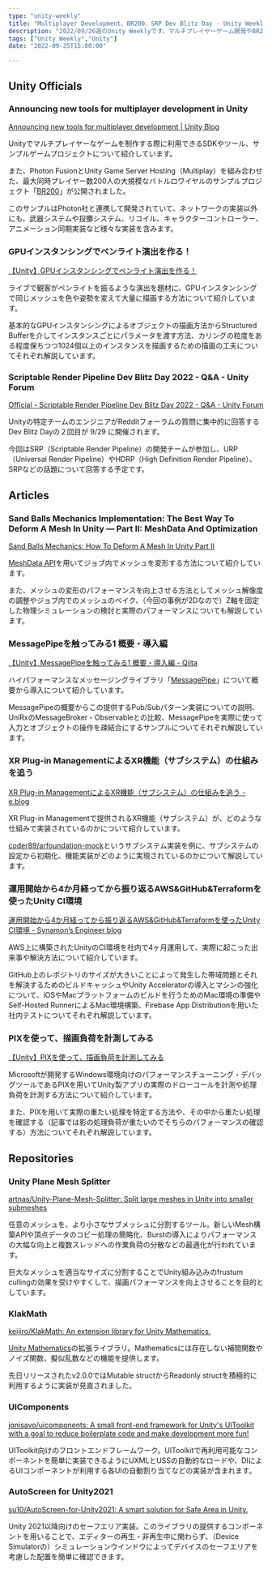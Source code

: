 ```yaml
---
type: "unity-weekly"
title: "Multiplayer Development、BR200、SRP Dev Blitz Day - Unity Weekly 087"
description: "2022/09/26週のUnity Weeklyです。マルチプレイヤーゲーム開発やBR200プロジェクト、SRPチームのDev Blitz Dayなどについて取り上げました。"
tags: ["Unity Weekly","Unity"]
date: "2022-09-25T15:00:00"

---
```


## Unity Officials

### Announcing new tools for multiplayer development in Unity

[Announcing new tools for multiplayer development | Unity Blog](https://blog.unity.com/games/multiplayer-networking-tools-launch-announcement)

Unityでマルチプレイヤーなゲームを制作する際に利用できるSDKやツール、サンプルゲームプロジェクトについて紹介しています。



また、Photon FusionとUnity Game Server Hosting（Multiplay）を組み合わせた、最大同時プレイヤー数200人の大規模なバトルロワイヤルのサンプルプロジェクト「[BR200](https://assetstore.unity.com/packages/templates/packs/br200-battle-royale-multiplayer-with-photon-fusion-226753)」が公開されました。

このサンプルはPhoton社と連携して開発されていて、ネットワークの実装以外にも、武器システムや投擲システム、リコイル、キャラクターコントローラー、アニメーション同期実装など様々な実装を含みます。

### GPUインスタンシングでペンライト演出を作る！

[【Unity】GPUインスタンシングでペンライト演出を作る！](https://youtu.be/5BPezehWwOA)

ライブで観客がペンライトを振るような演出を題材に、GPUインスタンシングで同じメッシュを色や姿勢を変えて大量に描画する方法について紹介しています。



基本的なGPUインスタンシングによるオブジェクトの描画方法からStructured Bufferを介してインスタンスごとにパラメータを渡す方法、カリングの粒度をある程度保ちつつ1024個以上のインスタンスを描画するための描画の工夫についてそれぞれ解説しています。

### Scriptable Render Pipeline Dev Blitz Day 2022 - Q&A - Unity Forum

[Official - Scriptable Render Pipeline Dev Blitz Day 2022 - Q&A - Unity Forum](https://forum.unity.com/threads/scriptable-render-pipeline-dev-blitz-day-2022-q-a.1339088/)

Unityの特定チームのエンジニアがRedditフォーラムの質問に集中的に回答するDev Blitz Dayの２回目が 9/29 に開催されます。



今回はSRP（Scriptable Render Pipeline）の開発チームが参加し、URP（Universal Render Pipeline）やHDRP（High Definition Render Pipeline）、SRPなどの話題について回答する予定です。

## Articles

### Sand Balls Mechanics Implementation: The Best Way To Deform A Mesh In Unity — Part II: MeshData And Optimization

[Sand Balls Mechanics: How To Deform A Mesh In Unity Part II](https://gamedev.center/sand-balls-mechanic-implementation-how-to-deform-a-mesh-the-most-performant-way-part-2/)

[MeshData API](https://docs.unity3d.com/2020.1/Documentation/ScriptReference/Mesh.MeshData.html)を用いてジョブ内でメッシュを変形する方法について紹介しています。



また、メッシュの変形のパフォーマンスを向上させる方法としてメッシュ解像度の調整やジョブ内でのメッシュのベイク、（今回の事例が2Dなので）Z軸を固定した物理シミュレーションの検討と実際のパフォーマンスについても解説しています。

### MessagePipeを触ってみる1 概要・導入編

[【Unity】MessagePipeを触ってみる1 概要・導入編 - Qiita](https://qiita.com/toRisouP/items/4775f15a6612ab765892)

ハイパフォーマンスなメッセージングライブラリ「[MessagePipe](https://github.com/Cysharp/MessagePipe)」について概要から導入について紹介しています。　



MessagePipeの概要からこの提供するPub/Subパターン実装についての説明、UniRxのMessageBroker・Observableとの比較、MessagePipeを実際に使って入力とオブジェクトの操作を疎結合にするサンプルについてそれぞれ解説しています。

### XR Plug-in ManagementによるXR機能（サブシステム）の仕組みを追う

[XR Plug-in ManagementによるXR機能（サブシステム）の仕組みを追う - e.blog](https://edom18.hateblo.jp/entry/2022/09/24/xr-plugin-management)

XR Plug-in Managementで提供されるXR機能（サブシステム）が、どのような仕組みで実装されているのかについて紹介しています。



[coder89/arfoundation-mock](https://github.com/coder89/arfoundation-mock)というサブシステム実装を例に、サブシステムの設定から初期化、機能実装がどのように実現されているのかについて解説しています。

### 運用開始から4か月経ってから振り返るAWS&GitHub&Terraformを使ったUnity CI環境

[運用開始から4か月経ってから振り返るAWS&GitHub&Terraformを使ったUnity CI環境 - Synamon’s Engineer blog](https://synamon.hatenablog.com/entry/2022/09/22/153523)

AWS上に構築されたUnityのCI環境を社内で4ヶ月運用して、実際に起こった出来事や解決方法について紹介しています。



GitHub上のレポジトリのサイズが大きいことによって発生した帯域問題とそれを解決するためのビルドキャッシュやUnity Acceleratorの導入とマシンの強化について、iOSやMacプラットフォームのビルドを行うためのMac環境の準備やSelf-Hosted RunnerによるMac環境構築、Firebase App Distributionを用いた社内テストについてそれぞれ解説しています。

### PIXを使って、描画負荷を計測してみる

[【Unity】PIXを使って、描画負荷を計測してみる](https://zenn.dev/r_ngtm/articles/unity-study-pix-profiling)

Microsoftが開発するWindows環境向けのパフォーマンスチューニング・デバッグツールであるPIXを用いてUnity製アプリの実際のドローコールを計測や処理負荷を計測する方法について紹介しています。



また、PIXを用いて実際の重たい処理を特定する方法や、その中から重たい処理を確認する（記事では影の処理負荷が重たいのでそちらのパフォーマンスの確認する）方法についてそれぞれ解説しています。

## Repositories

### Unity Plane Mesh Splitter

[artnas/Unity-Plane-Mesh-Splitter: Split large meshes in Unity into smaller submeshes](https://github.com/artnas/Unity-Plane-Mesh-Splitter)

任意のメッシュを、より小さなサブメッシュに分割するツール。新しいMesh構築APIや頂点データのコピー処理の簡略化、Burstの導入によりパフォーマンスの大幅な向上と複数スレッドへの作業負荷の分散などの最適化が行われています。



巨大なメッシュを適当なサイズに分割することでUnity組み込みのfrustum cullingの効果を受けやすくして、描画パフォーマンスを向上させることを目的としています。

### KlakMath

[keijiro/KlakMath: An extension library for Unity Mathematics.](https://github.com/keijiro/KlakMath)

[Unity Mathematics](https://docs.unity3d.com/Packages/com.unity.mathematics@1.2/manual/index.html)の拡張ライブラリ。Mathematicsには存在しない補間関数やノイズ関数、擬似乱数などの機能を提供します。



先日リリースされたv2.0.0ではMutable structからReadonly structを積極的に利用するように実装が見直されました。

### UIComponents

[jonisavo/uicomponents: A small front-end framework for Unity's UIToolkit with a goal to reduce boilerplate code and make development more fun!](https://github.com/jonisavo/uicomponents)

UIToolkit向けのフロントエンドフレームワーク。UIToolkitで再利用可能なコンポーネントを簡単に実装できるようにUXMLとUSSの自動的なロードや、DIによるUIコンポーネントが利用する各UIの自動割り当てなどの実装が含まれます。

### AutoScreen for Unity2021

[su10/AutoScreen-for-Unity2021: A smart solution for Safe Area in Unity.](https://github.com/su10/AutoScreen-for-Unity2021)

Unity 2021以降向けのセーフエリア実装。このライブラリの提供するコンポーネントを用いることで、エディターの再生・非再生中に関わらず、（Device Simulatorの）シミュレーションウインドウによってデバイスのセーフエリアを考慮した配置を簡単に確認できます。

